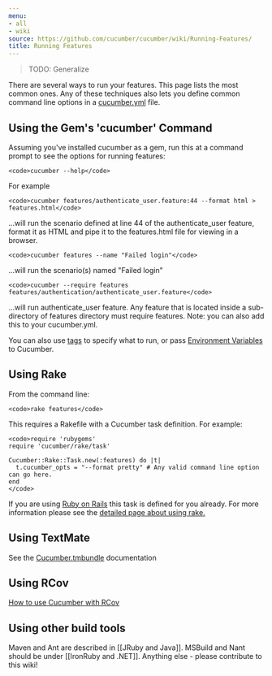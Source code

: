 ```yaml
---
menu:
- all
- wiki
source: https://github.com/cucumber/cucumber/wiki/Running-Features/
title: Running Features
---
```


> TODO: Generalize

There are several ways to run your features. This page lists the most common ones. Any of these techniques also lets you define common command line options in a [cucumber.yml](/cucumber/cucumber.yml/) file.

## Using the Gem's 'cucumber' Command

Assuming you've installed cucumber as a gem, run this at a command prompt to see the options for running features:

```
<code>cucumber --help</code>
```

For example

```
<code>cucumber features/authenticate_user.feature:44 --format html > features.html</code>
```

...will run the scenario defined at line 44 of the authenticate_user feature, format it as HTML and pipe it to the features.html file for viewing in a browser.

```
<code>cucumber features --name "Failed login"</code>
```

...will run the scenario(s) named "Failed login"

```
<code>cucumber --require features features/authentication/authenticate_user.feature</code>
```

...will run authenticate_user feature. Any feature that is located inside a sub-directory of features directory must require features. Note: you can also add this to your cucumber.yml.

You can also use [tags](/cucumber/tags/) to specify what to run, or pass [Environment Variables](/cucumber/environment-variables/) to Cucumber.

## Using Rake

From the command line:

```
<code>rake features</code>
```

This requires a Rakefile with a Cucumber task definition. For example:

```
<code>require 'rubygems'
require 'cucumber/rake/task'

Cucumber::Rake::Task.new(:features) do |t|
  t.cucumber_opts = "--format pretty" # Any valid command line option can go here.
end
</code>
```

If you are using [Ruby on Rails](/implementations/ruby/ruby-on-rails/) this task is defined for you already. For more information please see the [detailed page about using rake.](/implementations/ruby/rake/)

## Using TextMate

See the [Cucumber.tmbundle](http://github.com/cucumber/cucumber-tmbundle) documentation

## Using RCov

[How to use Cucumber with RCov](http://github.com/cucumber/cucumber/wikis/using-rcov-with-cucumber-and-rails)

## Using other build tools

Maven and Ant are described in [[JRuby and Java]]. MSBuild and Nant should be under [[IronRuby and .NET]]. Anything else - please contribute to this wiki!
